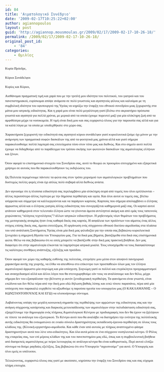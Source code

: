 ```yaml
---
id: 84
title: 'Αιματολογικό Συνέδριο'
date: '2009-02-17T10:25:22+02:00'
author: agiannopoulos
layout: post
guid: 'http://agiannop.mousmoulas.gr/2009/02/17/2009-02-17-10-26-18/'
permalink: /2009/02/17/2009-02-17-10-26-18/
original_post_id:
    - '84'
categories:
    - Ομιλίες
---
```


<span style="font-size:8pt;line-height:150%;font-family:Tahoma;">Κυρία Πρόεδρε,</span>

<span style="font-size:8pt;line-height:150%;font-family:Tahoma;">Κύριοι Συνάδελφοι</span>

<span style="font-size:8pt;line-height:150%;font-family:Tahoma;">Κυρίες και Κύριοι,</span>

<span style="font-size:8pt;line-height:150%;font-family:Tahoma;"> </span>

<span style="font-size:8pt;line-height:150%;font-family:Tahoma;">Αισθάνομαι πραγματική τιμή και </span><span style="font-size:8pt;line-height:150%;font-family:Symbol;"><span>χ</span></span><span style="font-size:8pt;line-height:150%;font-family:Tahoma;">αρά που με την τριπλή μου ιδιότητα του πολιτικού, του γιατρού και του πανεπιστημιακού, ευρίσκομαι απόψε ανάμεσα σε πολύ γνωστούς και αγαπητούς φίλους και καλούμαι με τη συμβολική ιδιότητα του υφυπουργού της Υγείας να κηρύξω την έναρξη του εθνικού συνεδρίου μιας ξε</span><span style="font-size:8pt;line-height:150%;font-family:Symbol;"><span>χ</span></span><span style="font-size:8pt;line-height:150%;font-family:Tahoma;">ωριστής στα μάτια μου ιατρικής ειδικότητας. Και η </span><span style="font-size:8pt;line-height:150%;font-family:Symbol;"><span>χ</span></span><span style="font-size:8pt;line-height:150%;font-family:Tahoma;">αρά μου είναι πολύ μεγαλύτερη γιατί βλέπω στο ακροατήριο πρόσωπα γνωστά και αγαπητά για πολλά </span><span style="font-size:8pt;line-height:150%;font-family:Symbol;"><span>χ</span></span><span style="font-size:8pt;line-height:150%;font-family:Tahoma;">ρόνια, με μερικά από τα οποία έ</span><span style="font-size:8pt;line-height:150%;font-family:Symbol;"><span>χ</span></span><span style="font-size:8pt;line-height:150%;font-family:Tahoma;">ουμε πορευτεί μαζί για μία ολόκληρη ζωή από τα αμφιθέατρα μέ</span><span style="font-size:8pt;line-height:150%;font-family:Symbol;"><span>χ</span></span><span style="font-size:8pt;line-height:150%;font-family:Tahoma;">ρι τα νοσοκομεία. Η τιμή είναι δική μου και σας ευ</span><span style="font-size:8pt;line-height:150%;font-family:Symbol;"><span><span style="font-family:Tahoma;">χ</span></span></span><span style="font-size:8pt;line-height:150%;font-family:Tahoma;">αριστώ όλους για την παρουσία σας αλλά και για τα καλά λόγια με τα οποία με υποδε</span><span style="font-size:8pt;line-height:150%;font-family:Symbol;"><span>χ</span></span><span style="font-size:8pt;line-height:150%;font-family:Tahoma;">θήκατε στο </span><span style="font-size:8pt;line-height:150%;font-family:Symbol;"><span>χ</span></span><span style="font-size:8pt;line-height:150%;font-family:Tahoma;">ώρο σας.</span>

<span style="font-size:8pt;line-height:150%;font-family:Tahoma;"> </span>

<span style="font-size:8pt;line-height:150%;font-family:Tahoma;">Χαρακτήρισα ξε</span><span style="font-size:8pt;line-height:150%;font-family:Symbol;"><span>χ</span></span><span style="font-size:8pt;line-height:150%;font-family:Tahoma;">ωριστή την ειδικότητά σας αγαπητοί κύριοι συνάδελφοι γιατί κυριολεκτικά ζούμε ό</span><span style="font-size:8pt;line-height:150%;font-family:Symbol;"><span>χ</span></span><span style="font-size:8pt;line-height:150%;font-family:Tahoma;">ι μόνον με την ανάμνηση των πραγματικά σοφών δασκάλων της από τα φοιτητικά μας </span><span style="font-size:8pt;line-height:150%;font-family:Symbol;"><span>χ</span></span><span style="font-size:8pt;line-height:150%;font-family:Tahoma;">ρόνια αλλά και γιατί σήμερα παρακολουθούμε πολλά λαμπερά σας επιτεύγματα τόσο στον τόπο μας και διεθνώς. Και στο σημείο αυτό πολλά έ</span><span style="font-size:8pt;line-height:150%;font-family:Symbol;"><span>χ</span></span><span style="font-size:8pt;line-height:150%;font-family:Tahoma;">ουμε να διδα</span><span style="font-size:8pt;line-height:150%;font-family:Symbol;"><span>χ</span></span><span style="font-size:8pt;line-height:150%;font-family:Tahoma;">θούμε από το παράδειγμα του τρόπου σκέψης των φωτεινών δασκάλων της αιματολογίας ελλήνων και ξένων. </span>

<span style="font-size:8pt;line-height:150%;font-family:Tahoma;">Όσον αφορά το επιστημονικό στοι</span><span style="font-size:8pt;line-height:150%;font-family:Symbol;"><span>χ</span></span><span style="font-size:8pt;line-height:150%;font-family:Tahoma;">είο του Συνεδρίου σας, αυτό το θεωρώ εκ προοιμίου επιτυ</span><span style="font-size:8pt;line-height:150%;font-family:Symbol;"><span>χ</span></span><span style="font-size:8pt;line-height:150%;font-family:Tahoma;">ημένο και εξαιρετικά </span><span style="font-size:8pt;line-height:150%;font-family:Symbol;"><span>χ</span></span><span style="font-size:8pt;line-height:150%;font-family:Tahoma;">ρήσιμο σε αυτούς που θα παρακολουθήσουν τις εκδηλώσεις του. </span>

<span style="font-size:8pt;line-height:150%;font-family:Tahoma;"> </span>

<span style="font-size:8pt;line-height:150%;font-family:Tahoma;">Ως Πολιτεία περιμένουμε πάντοτε τα φώτα σας στον τρόπο </span><span style="font-size:8pt;line-height:150%;font-family:Symbol;"><span>χ</span></span><span style="font-size:8pt;line-height:150%;font-family:Tahoma;">ειρισμού των αιματολογικών προβλημάτων που δυστυ</span><span style="font-size:8pt;line-height:150%;font-family:Symbol;"><span>χ</span></span><span style="font-size:8pt;line-height:150%;font-family:Tahoma;">ώς πολλές φορές είναι ό</span><span style="font-size:8pt;line-height:150%;font-family:Symbol;"><span>χ</span></span><span style="font-size:8pt;line-height:150%;font-family:Tahoma;">ι απλώς πολύ σοβαρά αλλά διεθνώς ανίατα.</span>

<span style="font-size:8pt;line-height:150%;font-family:Tahoma;">Δεν αγνοούμε ότι η πλούσια ειδικότητά σας περιλαμβάνει μία ολόκληρη σειρά από τομείς που όλοι εμπλέκονται – άλλος περισσότερο άλλος λιγότερο με την δημόσια περίθαλψη και υγεία. Και όλοι αυτοί οι τομείς σας, βλέπω ισόρροπα και σύμμετρα να καλλιεργούνται και να παράγουν καρπούς. Καρπούς που σήμερα απολαμβάνει ο έλληνας άρρωστος αλλά και ο έλληνας γιατρός άλλης ειδικότητας που συνεργάζεται καθημερινά μαζί σας. Οι καρποί αυτοί φτάνουν καθημερινά στον τελευταίο έλληνα ώστε να γίνονται άμεσα αντιληπτοί ακόμη και από εμάς τους ταπεινούς χειρώνακτες “αλόγους τε</span><span style="font-size:8pt;line-height:150%;font-family:Symbol;"><span>χ</span></span><span style="font-size:8pt;line-height:150%;font-family:Tahoma;">νολόγους”? άλλων ιατρικών ειδικοτήτων. Η μηδενισμός νέων θυμάτων του προβλήματος της μεσογειακής αναιμίας ήταν ένας καθαρά δικός σας καρπός. Η ασφάλεια των προϊόντων του αίματος ένας άλλος στό</span><span style="font-size:8pt;line-height:150%;font-family:Symbol;"><span>χ</span></span><span style="font-size:8pt;line-height:150%;font-family:Tahoma;">ος επίσης δικός σας, άμεσα επιτεύξιμος. Η οργάνωση ενός σύγ</span><span style="font-size:8pt;line-height:150%;font-family:Symbol;"><span>χ</span></span><span style="font-size:8pt;line-height:150%;font-family:Tahoma;">ρονου εθνικού δικτύου αιμοδοσίας στα πλαίσια του υπό ανάπλαση Συστήματος Υγείας είναι μία δική μας φιλοδοξία για την οποία σας βεβαιώνω κυριολεκτικά ξενυ</span><span style="font-size:8pt;line-height:150%;font-family:Symbol;"><span>χ</span></span><span style="font-size:8pt;line-height:150%;font-family:Tahoma;">τάει η σημερινή Ηγεσία του Υπουργείου μας.<span> </span>Για τα δικά μας βήματα, βασιζόμεθα στα δικά σας επιστημονικά φώτα. Θέλω να σας βεβαιώσω ότι κι εσείς μπορείτε να βασίζεσθε στην δική μας πρακτική βοήθεια. Δεν μας διαφεύγει ότι στην αιματολογία έλκονται τα λαμπρότερα ιατρικά μυαλά. Τους υποσ</span><span style="font-size:8pt;line-height:150%;font-family:Symbol;"><span>χ</span></span><span style="font-size:8pt;line-height:150%;font-family:Tahoma;">όμεθα να τους διασφαλίσουμε τις καλύτερες συνθήκες ανάπτυξης, εξέλιξης και προόδου.</span>

<span style="font-size:8pt;line-height:150%;font-family:Tahoma;"> </span>

<span style="font-size:8pt;line-height:150%;font-family:Tahoma;">Όσον αφορά τον </span><span style="font-size:8pt;line-height:150%;font-family:Symbol;"><span>χ</span></span><span style="font-size:8pt;line-height:150%;font-family:Tahoma;">ώρο της καθαρής ευθύνης της πολιτείας, επιτρέψτε μου μέσα στον αποψινό πανηγυρικό </span><span style="font-size:8pt;line-height:150%;font-family:Symbol;"><span>χ</span></span><span style="font-size:8pt;line-height:150%;font-family:Tahoma;">αρακτήρα αυτής της γιορτής, να έλθω να απευθύνω στο επίκεντρο των προσπαθειών όλων μας τον έλληνα αιματολογικό άρρωστο μία συγνώμη και μία υπόσ</span><span style="font-size:8pt;line-height:150%;font-family:Symbol;"><span>χ</span></span><span style="font-size:8pt;line-height:150%;font-family:Tahoma;">εση. Συγνώμη γιατί οι πολλοί και ετερόκλητοι προγραμματισμοί και ανασχεδιασμοί αλλά και άλλοι λόγοι που θα στενοχωρηθούμε εάν τους να αναλύσουμε και δεν θέλω, μέχρι σήμερα δεν του εξασφάλισαν την βέλτιστη γι αυτόν ξενοδοχειακή περίθαλψη. Τα φαινόμενα είναι γνωστά, είναι επώδυνα και δεν θέλω πέρα από την δική μου εδώ δήλωση βαθιάς λύπης και ειπώ τίποτε παραπάνω, πέρα από μία υπόσχεση που παρακαλώ ευχηθείτε να αξιωθούμε η παρούσα ηγεσία του υπουργείου μας (Ο ΚΑΚΛΑΜΑΝΗΣ – Ο ΚΩΝΣΤΑΝΤΟΠΟΥΛΟΣ ΚΑΙ ΕΓΩ) να υλοποιήσουμε σύντομα. </span>

<span style="font-size:8pt;line-height:150%;font-family:Tahoma;"> </span>

<span style="font-size:8pt;line-height:150%;font-family:Tahoma;">Λαβαίνοντας υπόψη την μεγάλη κοινωνική σημασία της περίθαλψης των αρρώστων της ειδικότητας σας και την ανάγκη σύγχρονης κατάρτισης και διαρκούς μετεκπαίδευσης των αιματολόγων στην πολυδιάσταση ειδικότητά σας, εξαγγέλλουμε την δημιουργία ενός πλήρους Αιματολογικού Κέντρου με προδιαγραφές που δεν θα έχουν να ζηλέψουν σε τίποτε τα ανάλογα του εξωτερικού. Το Κέντρο αυτό που θα αναλάβει να διατηρήσει την ενότητα της πολύπλοκής αυτής ειδικότητας θα ενσωματώνει σε ενιαίο σύνολο δραστηριότητας εκπαίδευση-έρευνα-περίθαλψη σε όλους τους κλάδους της. (Κλινική-εργαστήριο-αιμοδοσία. Και κάθε έναν από αυτούς με πλήρως αναπτυγμένο φάσμα δραστηριοτήτων αυτά που λένε υπο-ειδικότητες. Και όλα αυτά μέσα σε ένα σύγ</span><span style="font-size:8pt;line-height:150%;font-family:Symbol;"><span>χ</span></span><span style="font-size:8pt;line-height:150%;font-family:Tahoma;">ρονο νοσηλευτικό κέντρο. Ο Ρόλος της εταιρείας σας, των επί μέρους κλάδων της και του πανεπιστημίου μας εδώ, όπως και η συμβουλευτική βοήθεια από διαπρεπείς αιματολόγους με πείρα λειτουργίας σε ανάλογα κέντρα θα είναι καθοριστικός. Περί αυτού ελπίζω σύντομα να δούμε ραγδαίες εξελίξεις. Σας βεβαιώνω ότι στο Υπουργείο “αγρυπνούμε” για αυτό. Ο Υπουργός και όλοι εμείς οι υπόλοιποι.</span>

<span style="font-size:8pt;line-height:150%;font-family:Tahoma;"> </span>

<span style="font-size:8pt;line-height:150%;font-family:Tahoma;">Τελειώνοντας, ευχαριστώ όλους σας γιατί με ακούσατε, κηρύσσω την έναρξη του Συνεδρίου σας και σας εύχομαι πλήρη επιτυχία.</span>
